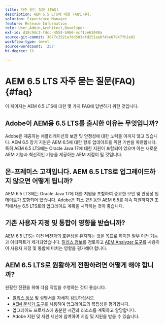 ```yaml
---
title: 자주 묻는 질문 (FAQ)
description: AEM 6.5 LTS에 대한 FAQ입니다.
solution: Experience Manager
feature: Release Information
role: User,Admin,Architect,Developer
exl-id: d18c9dc3-fdcc-4558-b9b6-ecf1ce61048a
source-git-commit: 3677c3921a7dd603afd251aebf4be67947fb1e02
workflow-type: tm+mt
source-wordcount: '257'
ht-degree: 1%

---
```


# AEM 6.5 LTS 자주 묻는 질문(FAQ) {#faq}

이 페이지는 AEM 6.5 LTS에 대한 몇 가지 FAQ에 답변하기 위한 것입니다.

## Adobe이 AEM용 6.5 LTS를 출시한 이유는 무엇입니까?

Adobe은 제공하는 애플리케이션의 보안 및 안정성에 대한 노력을 아끼지 않고 있습니다. AEM 6.5 장기 지원은 AEM 6.5에 대한 향후 업데이트를 위한 기반을 마련합니다. 특히 AEM 6.5 LTS에는 Oracle Java 17에 대한 지원이 포함되어 있으며 이는 새로운 AEM 기능과 혁신적인 기능을 제공하는 AEM 지점이 될 것입니다.

## 온-프레미스 고객입니다. AEM 6.5 LTS로 업그레이드하지 않으면 어떻게 됩니까?

AEM 6.5 LTS에는 Oracle Java 17에 대한 지원을 포함하여 중요한 보안 및 안정성 업데이트가 포함되어 있습니다. Adobe은 최소 2년 동안 AEM 6.5를 계속 지원하지만 조직에서는 6.5 LTS로의 업그레이드 계획을 시작하는 것이 좋습니다.

## 기존 사용자 지정 및 통합이 영향을 받습니까?

AEM 6.5 LTS는 이전 버전과의 호환성을 유지하는 것을 목표로 하지만 일부 이전 기능과 아티팩트가 제거되었습니다.
[릴리스 정보](/help/release-notes/release-notes.md#deprecated-and-removed-features)를 검토하고 [AEM Analyzer 도구](/help/sites-deploying/aem-analyzer.md)를 사용하여 사용자 지정 및 통합에 미치는 영향을 평가해야 합니다.

## AEM 6.5 LTS로 원활하게 전환하려면 어떻게 해야 합니까?

원활한 전환을 위해 다음 작업을 수행하는 것이 좋습니다.

* [릴리스 정보](/help/release-notes/release-notes.md) 및 설명서를 자세히 검토하십시오.
* [AEM 분석기 도구](/help/sites-deploying/aem-analyzer.md)를 사용하여 업그레이드의 복잡성을 평가합니다.
* 업그레이드 프로세스에 충분한 시간과 리소스를 계획하고 할당합니다.
* Adobe 지원 및 지원 세션에 참여하여 지침 및 지원을 받을 수 있습니다.

